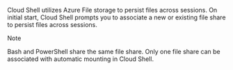 Cloud Shell utilizes Azure File storage to persist files across sessions. On initial start, Cloud Shell prompts you to associate a new or existing file share to persist files across sessions.

 Note

Bash and PowerShell share the same file share. Only one file share can be associated with automatic mounting in Cloud Shell.